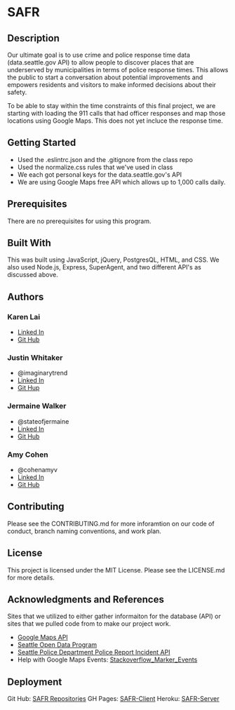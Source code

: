 # SAFR

## Description
Our ultimate goal is to use crime and police response time data (data.seattle.gov API)  to allow people to discover places that are underserved by municipalities in terms of police response times. This allows the public to start a conversation about potential improvements and empowers residents and visitors to make informed decisions about their safety.

To be able to stay within the time constraints of this final project, we are starting with loading the 911 calls that had officer responses and map those locations using Google Maps. This does not yet incluce the response time.

## Getting Started
* Used the .eslintrc.json and the .gitignore from the class repo
* Used the normalize.css rules that we've used in class
* We each got personal keys for the data.seattle.gov's API
* We are using Google Maps free API which allows up to 1,000 calls daily.

## Prerequisites
There are no prerequisites for using this program.

## Built With
This was built using JavaScript, jQuery, PostgresQL, HTML, and CSS.  We also used Node.js, Express, SuperAgent, and two different API's as discussed above.

## Authors
### Karen Lai
* [Linked In](https://www.linkedin.com/in/karenddlai/)
* [Git Hub](https://github.com/karenbtlai)

### Justin Whitaker
* @imaginarytrend
* [Linked In](https://www.linkedin.com/in/justin-whitaker/)
* [Git Hup](https://github.com/Trendswithbenefits)

### Jermaine Walker
* @stateofjermaine
* [Linked In](https://www.linkedin.com/in/jermainemwalker)
* [Git Hub](https://github.com/stateofjermaine)

### Amy Cohen
* @cohenamyv
* [Linked In](https://www.linkedin.com/in/amyvcohen/)
* [Git Hub](https://github.com/AmyCohen)

## Contributing
Please see the CONTRIBUTING.md for more inforamtion on our code of conduct, branch naming conventions, and work plan.

## License
This project is licensed under the MIT License. Please see the LICENSE.md for more details.

## Acknowledgments and References
Sites that we utilized to either gather informaiton for the database (API) or sites that we pulled code from to make our project work.
* [Google Maps API](https://developers.google.com/maps/documentation/javascript/examples/)
* [Seattle Open Data Program](https://data.seattle.gov/)
* [Seattle Police Department Police Report Incident API](https://data.seattle.gov/Public-Safety/Seattle-Police-Department-Police-Report-Incident/7ais-f98f)
* Help with Google Maps Events: [Stackoverflow_Marker_Events](https://stackoverflow.com/questions/15792655/add-marker-to-google-map-on-click)


## Deployment
Git Hub: [SAFR Repositories](https://github.com/safr-SEA)
GH Pages: [SAFR-Client](https://safr-sea.github.io/safr-client/)
Heroku: [SAFR-Server](https://safr-sea.herokuapp.com/)